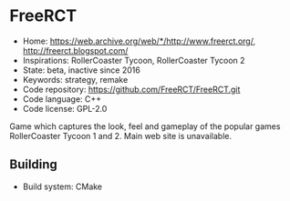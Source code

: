 # FreeRCT

- Home: https://web.archive.org/web/*/http://www.freerct.org/, http://freerct.blogspot.com/
- Inspirations: RollerCoaster Tycoon, RollerCoaster Tycoon 2
- State: beta, inactive since 2016
- Keywords: strategy, remake
- Code repository: https://github.com/FreeRCT/FreeRCT.git
- Code language: C++
- Code license: GPL-2.0

Game which captures the look, feel and gameplay of the popular games RollerCoaster Tycoon 1 and 2.
Main web site is unavailable.

## Building

- Build system: CMake
